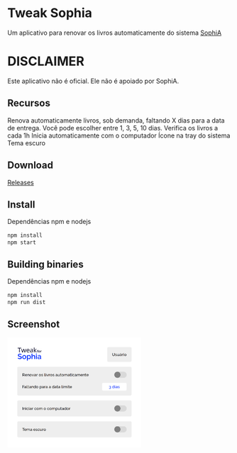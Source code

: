 # Tweak Sophia
Um aplicativo para renovar os livros automaticamente do sistema [SophiA](https://www.sophia.com.br/)
 
DISCLAIMER
==========
Este aplicativo não é oficial. Ele não é apoiado por SophiA.
 
## Recursos
Renova automaticamente livros, sob demanda, faltando X dias para a data de entrega. Você pode escolher entre 1, 3, 5, 10 dias.
Verifica os livros a cada 1h 
Inicia automaticamente com o computador
Ícone na tray do sistema
Tema escuro
## Download
[Releases](/releases)

## Install
Dependências npm e nodejs
```
npm install
npm start
```
##  Building binaries
Dependências npm e nodejs
```
npm install
npm run dist
```

## Screenshot
<img src="https://github.com/GeovaneSchmitz/tweakSophia/blob/master/screenshot1.png"  width="60%">
